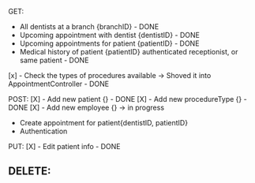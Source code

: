 GET:
- All dentists at a branch {branchID} - DONE
- Upcoming appointment with dentist {dentistID} - DONE
- Upcoming appointments for patient {patientID} - DONE
- Medical history of patient {patientID} authenticated receptionist, or same patient - DONE

[x] - Check the types of procedures available -> Shoved it into AppointmentController - DONE

POST:
[X] - Add new patient {} - DONE
[X] - Add new procedureType {} - DONE
[X] - Add new employee {} -> in progress
- Create appointment for patient{dentistID, patientID}
- Authentication

PUT:
[X] - Edit patient info - DONE

DELETE:
-